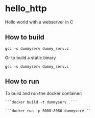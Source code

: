 # hello_http

Hello world with a webserver in C

## How to build

`gcc -o dummyserv dummy_serv.c`

Or to build a static binary

`gcc -o dummyserv dummy_serv.c`

## How to run

To build and run the docker container:

    ```docker build -t dummyserv .```

    ```docker run -p 8080:8080 dummyserv```
